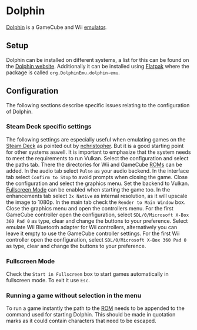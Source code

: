 # Dolphin

[Dolphin](https://dolphin-emu.org/) is a GameCube and Wii
[emulator](./emulators.md).

## Setup

Dolphin can be installed on different systems, a list for this can be found on
the [Dolphin website](https://dolphin-emu.org/download/).
Additionally it can be installed using [Flatpak](../linux/flatpak.md) where the
package is called `org.DolphinEmu.dolphin-emu`.

## Configuration

The following sections describe specific issues relating to the configuration
of Dolphin.

### Steam Deck specific settings

The following settings are especially useful when emulating games on the
[Steam Deck](./steam_deck.md) as pointed out by
[nchristopher](https://github.com/nchristopher/steamdeck-emulation/blob/main/emulators/dolphin.md).
But it is a good starting point for other systems aswell.
It is important to emphasize that the system needs to meet the requirements to
run Vulkan.
Select the configuration and select the paths tab.
There the directories for Wii and GameCube [ROMs](./emulators.md) can be added.
In the audio tab select `Pulse` as your audio backend.
In the interface tab select `Confirm to Stop` to avoid prompts when closing the
game.
Close the configuration and select the graphics menu.
Set the backend to Vulkan.
[Fullscreen Mode](#fullscreen-mode) can be enabled when starting the game too.
In the enhancements tab select `3x Native` as internal resolution, as it will
upscale the image to 1080p.
In the main tab check the `Render to Main Window` box.
Close the graphics menu and open the controllers menu.
For the first GameCube controller open the configuration, select
`SDL/0/Microsoft X-Box 360 Pad 0` as type, clear and change the buttons to your
preference.
Select emulate Wii Bluetooth adapter for Wii controllers, alternatively you can
leave it empty to use the GameCube controller settings.
For the first Wii controller open the configuration, select
`SDL/0/Microsoft X-Box 360 Pad 0` as type, clear and change the buttons to your
preference.

### Fullscreen Mode

Check the `Start in Fullscreen` box to start games automatically in fullscreen
mode.
To exit it use `Esc`.

### Running a game without selection in the menu

To run a game instantly the path to the [ROM](./emulators.md) needs to be
appended to the command used for starting Dolphin.
This should be made in quotation marks as it could contain characters that need
to be escaped.
